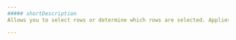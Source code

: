 ```yaml
---
##### shortDescription
Allows you to select rows or determine which rows are selected. Applies only if **selection**.[deferred](/api-reference/10%20UI%20Widgets/dxDataGrid/1%20Configuration/selection/deferred.md '{basewidgetpath}/Configuration/selection/#deferred') is **false**.

---
```

